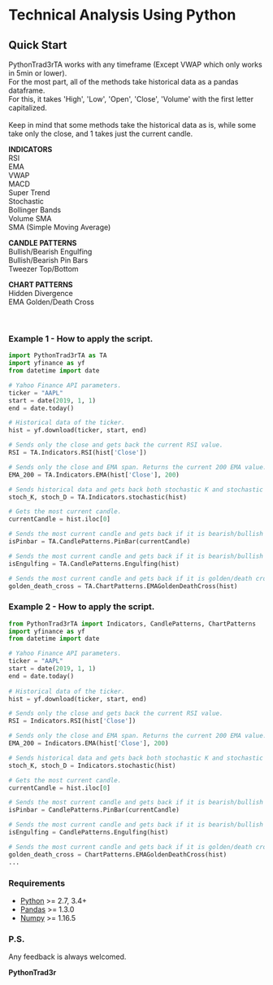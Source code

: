 # Technical Analysis Using Python

## Quick Start

PythonTrad3rTA works with any timeframe (Except VWAP which only works in 5min or lower).<br>
For the most part, all of the methods take historical data as a pandas dataframe.<br>
For this, it takes 'High', 'Low', 'Open', 'Close', 'Volume' with the first letter capitalized.<br>
<br>
Keep in mind that some methods take the historical data as is, while some take only the close, and 1 takes just the current candle.

<b> INDICATORS </b><br>
RSI <br>
EMA <br>
VWAP <br>
MACD <br>
Super Trend <br>
Stochastic <br>
Bollinger Bands <br>
Volume SMA <br>
SMA (Simple Moving Average) <br>

<b> CANDLE PATTERNS </b><br>
Bullish/Bearish Engulfing <br>
Bullish/Bearish Pin Bars <br>
Tweezer Top/Bottom <br>

<b> CHART PATTERNS </b><br>
Hidden Divergence <br>
EMA Golden/Death Cross <br>

<br>

### Example 1 - How to apply the script.

```python
import PythonTrad3rTA as TA
import yfinance as yf
from datetime import date

# Yahoo Finance API parameters. 
ticker = "AAPL"
start = date(2019, 1, 1)
end = date.today()

# Historical data of the ticker.
hist = yf.download(ticker, start, end)

# Sends only the close and gets back the current RSI value.
RSI = TA.Indicators.RSI(hist['Close'])

# Sends only the close and EMA span. Returns the current 200 EMA value.
EMA_200 = TA.Indicators.EMA(hist['Close'], 200)

# Sends historical data and gets back both stochastic K and stochastic D.
stoch_K, stoch_D = TA.Indicators.stochastic(hist)

# Gets the most current candle.
currentCandle = hist.iloc[0]

# Sends the most current candle and gets back if it is bearish/bullish pin or returns 0 if not.
isPinbar = TA.CandlePatterns.PinBar(currentCandle)

# Sends the most current candle and gets back if it is bearish/bullish engulfing or returns 0 if not.
isEngulfing = TA.CandlePatterns.Engulfing(hist)

# Sends the most current candle and gets back if it is golden/death cross or returns 0 if not.
golden_death_cross = TA.ChartPatterns.EMAGoldenDeathCross(hist)
```

### Example 2 - How to apply the script.

```python
from PythonTrad3rTA import Indicators, CandlePatterns, ChartPatterns
import yfinance as yf
from datetime import date

# Yahoo Finance API parameters. 
ticker = "AAPL"
start = date(2019, 1, 1)
end = date.today()
 
# Historical data of the ticker.
hist = yf.download(ticker, start, end)

# Sends only the close and gets back the current RSI value.
RSI = Indicators.RSI(hist['Close'])

# Sends only the close and EMA span. Returns the current 200 EMA value.
EMA_200 = Indicators.EMA(hist['Close'], 200)

# Sends historical data and gets back both stochastic K and stochastic D.
stoch_K, stoch_D = Indicators.stochastic(hist)

# Gets the most current candle.
currentCandle = hist.iloc[0]

# Sends the most current candle and gets back if it is bearish/bullish pin or returns 0 if not.
isPinbar = CandlePatterns.PinBar(currentCandle)

# Sends the most current candle and gets back if it is bearish/bullish engulfing or returns 0 if not.
isEngulfing = CandlePatterns.Engulfing(hist)

# Sends the most current candle and gets back if it is golden/death cross or returns 0 if not.s
golden_death_cross = ChartPatterns.EMAGoldenDeathCross(hist)
...
```
### Requirements

-   [Python](https://www.python.org) \>= 2.7, 3.4+
-   [Pandas](https://github.com/pydata/pandas) \>= 1.3.0
-   [Numpy](http://www.numpy.org) \>= 1.16.5

### P.S.

Any feedback is always welcomed.

**PythonTrad3r**
